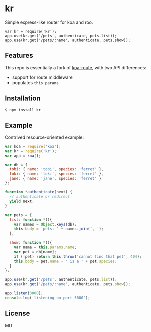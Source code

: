 # kr

 Simple express-like router for koa and roo.

```
var kr = require('kr');
app.use(kr.get('/pets', authenticate, pets.list));
app.use(kr.get('/pets/:name', authenticate, pets.show));
```

## Features

This repo is essentially a fork of [koa-route](https://github.com/koajs/koa-route), with two API differences:

  - support for route middleware
  - populates `this.params`

## Installation

```js
$ npm install kr
```

## Example

  Contrived resource-oriented example:

```js
var koa = require('koa');
var kr = require('kr');
var app = koa();

var db = {
  tobi: { name: 'tobi', species: 'ferret' },
  loki: { name: 'loki', species: 'ferret' },
  jane: { name: 'jane', species: 'ferret' }
};

function *authenticate(next) {
  // authenticate or redirect
  yield next;
}

var pets = {
  list: function *(){
    var names = Object.keys(db);
    this.body = 'pets: ' + names.join(', ');
  },

  show: function *(){
    var name = this.params.name;
    var pet = db[name];
    if (!pet) return this.throw('cannot find that pet', 404);
    this.body = pet.name + ' is a ' + pet.species;
  }
};

app.use(kr.get('/pets', authenticate, pets.list));
app.use(kr.get('/pets/:name', authenticate, pets.show));

app.listen(3000);
console.log('listening on port 3000');
```

## License

  MIT
